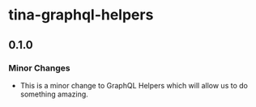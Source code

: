 # tina-graphql-helpers

## 0.1.0
### Minor Changes

- This is a minor change to GraphQL Helpers which will allow us to do something amazing.
